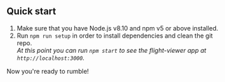 ## Quick start

1.  Make sure that you have Node.js v8.10 and npm v5 or above installed.
2.  Run `npm run setup` in order to install dependencies and clean the git repo.<br />
    _At this point you can run `npm start` to see the flight-viewer app at `http://localhost:3000`._

Now you're ready to rumble!
